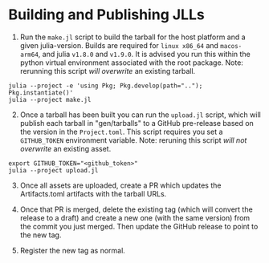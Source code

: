 # Building and Publishing JLLs

1. Run the `make.jl` script to build the tarball for the host platform and a given julia-version.
Builds are required for `linux x86_64` and `macos-arm64`, and julia `v1.8.0` and `v1.9.0`.
It is advised you run this within the python virtual environment associated with the root package.
Note: rerunning this script _will overwrite_ an existing tarball.
```
julia --project -e 'using Pkg; Pkg.develop(path=".."); Pkg.instantiate()'
julia --project make.jl
```

2. Once a tarball has been built you can run the `upload.jl` script, which will publish each tarball in "gen/tarballs" to a GitHub pre-release based on the version in the `Project.toml`.
This script requires you set a `GITHUB_TOKEN` environment variable.
Note: reruning this script _will not overwrite_ an existing asset.
```
export GITHUB_TOKEN="<github_token>"
julia --project upload.jl
```

3. Once all assets are uploaded, create a PR which updates the Artifacts.toml artifacts with the tarball URLs. 
<!-- TODO: The CI workflows for this PR can run successfully and the referenced artifacts will be accessible. -->

4. Once that PR is merged, delete the existing tag (which will convert the release to a draft) and create a new one (with the same version) from the commit you just merged.
Then update the GitHub release to point to the new tag.

5. Register the new tag as normal.
